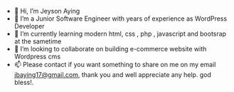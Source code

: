 - 👋 Hi, I’m Jeyson Aying
- 👀 I’m a Junior Software Engineer with years of experience as WordPress Developer
- 🌱 I’m currently learning modern html, css , php , javascript and bootsrap at the sametime
- 💞️ I’m looking to collaborate on building e-commerce website with Wordpress cms
- 📫 Please contact if you want something to share on me on my email jbaying17@gmail.com, thank you and well appreciate any help. god bless!.

<!---
Jeyson.Aying is a ✨ special ✨ repository because its `README.md` (this file) appears on your GitHub profile.
You can click the Preview link to take a look at your changes.
--->
